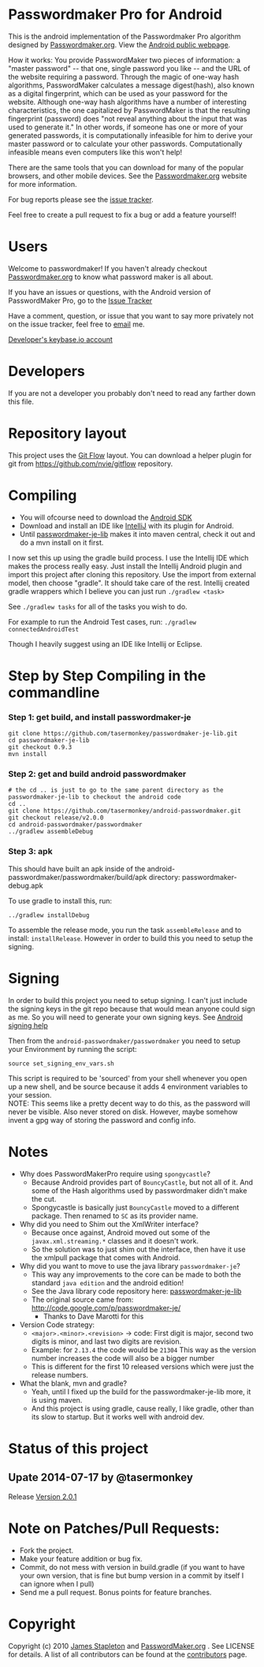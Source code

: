 Passwordmaker Pro for Android
===========

This is the android implementation of the Passwordmaker Pro algorithm designed by [Passwordmaker.org](http://passwordmaker.org). View the [Android public webpage](http://android.passwordmaker.org).

How it works:
You provide PasswordMaker two pieces of information: a "master password" -- that one, single password you like -- and
the URL of the website requiring a password. Through the magic of one-way hash algorithms, PasswordMaker calculates a
message digest(hash), also known as a digital fingerprint, which can be used as your password for the website.
Although one-way hash algorithms have a number of interesting characteristics, the one capitalized by PasswordMaker
is that the resulting fingerprint (password) does "not reveal anything about the input that was used to generate it."
In other words, if someone has one or more of your generated passwords, it is computationally infeasible for him
to derive your master password or to calculate your other passwords. Computationally infeasible means even computers
like this won't help!

There are the same tools that you can download for many of the popular browsers, and other mobile devices.  See the
[Passwordmaker.org](http://passwordmaker.org) website for more information.

For bug reports please see the [issue tracker](https://github.com/passwordmaker/android-passwordmaker/issues).

Feel free to create a pull request to fix a bug or add a feature yourself!

Users
======
Welcome to passwordmaker!  If you haven't already checkout [Passwordmaker.org](http://passwordmaker.org) to know what password maker is all about.

If you have an issues or questions, with the Android version of PasswordMaker Pro, go to the [Issue Tracker](https://github.com/passwordmaker/android-passwordmaker/issues)

Have a comment, question, or issue that you want to say more privately not on the issue tracker, feel free to [email](mailto:pwdmkrpro.android.84a75@tasermonkeys.com) me.

[Developer's keybase.io account](https://keybase.io/jstapleton)

Developers
==========
If you are not a developer you probably don't need to read any farther down this file.

Repository layout
==================
This project uses the [Git Flow](http://nvie.com/posts/a-successful-git-branching-model/) layout.  You can download a helper plugin for git from https://github.com/nvie/gitflow repository.

Compiling
==========
* You will ofcourse need to download the [Android SDK](http://developer.android.com/sdk/index.html#download)
* Download and install an IDE like [IntelliJ](http://www.jetbrains.com/idea/) with its plugin for Android.
* Until [passwordmaker-je-lib](https://github.com/passwordmaker/java-passwordmaker-lib) makes it into maven central, check it out and do a mvn install on it first.

I now set this up using the gradle build process.  I use the Intellij IDE which makes the process really easy.  Just
install the Intellij Android plugin and import this project after cloning this repository.  Use the import from external
model, then choose "gradle".  It should take care of the rest.  Intellij created gradle wrappers which I believe you can
just run `./gradlew <task>`

See `./gradlew tasks` for all of the tasks you wish to do.

For example to run the Android Test cases, run: `./gradlew connectedAndroidTest`

Though I heavily suggest using an IDE like Intellij or Eclipse.

Step by Step Compiling in the commandline
===========
### Step 1: get build, and install passwordmaker-je

    git clone https://github.com/tasermonkey/passwordmaker-je-lib.git
    cd passwordmaker-je-lib
    git checkout 0.9.3
    mvn install

### Step 2: get and build android passwordmaker

    # the cd .. is just to go to the same parent directory as the passwordmaker-je-lib to checkout the android code
    cd ..
    git clone https://github.com/tasermonkey/android-passwordmaker.git
    git checkout release/v2.0.0
    cd android-passwordmaker/passwordmaker
    ../gradlew assembleDebug

### Step 3: apk
This should have built an apk inside of the  android-passwordmaker/passwordmaker/build/apk directory: passwordmaker-debug.apk

To use gradle to install this, run:

    ../gradlew installDebug

To assemble the release mode, you run the task `assembleRelease` and to install: `installRelease`.  However in order to build this you need to setup the signing.

Signing
==========
In order to build this project you need to setup signing.  I can't just include the signing keys in the git repo because that would mean anyone could sign as me.
So you will need to generate your own signing keys. See [Android signing help](http://developer.android.com/tools/publishing/app-signing.html)

Then from the `android-passwordmaker/passwordmaker` you need to setup your Environment by running the script:

    source set_signing_env_vars.sh

This script is required to be 'sourced' from your shell whenever you open up a new shell, and be source because it adds 4 environment variables to your session.
<br/>NOTE: This seems like a pretty decent way to do this, as the password will never be visible.  Also never stored on disk.  However, maybe somehow invent a gpg way of storing the password and config info.


Notes
======
  * Why does PasswordMakerPro require using `spongycastle`?
    - Because Android provides part of `BouncyCastle`, but not all of it.  And some of the Hash algorithms used by passwordmaker didn't make the cut.
    - Spongycastle is basically just `BouncyCastle` moved to a different package.  Then renamed to `SC` as its provider name.
  * Why did you need to Shim out the XmlWriter interface?
    - Because once against, Android moved out some of the `javax.xml.streaming.*` classes and it doesn't work.
    - So the solution was to just shim out the interface, then have it use the xmlpull package that comes with Android.
  * Why did you want to move to use the java library `passwordmaker-je`?
    - This way any improvements to the core can be made to both the standard `java edition` and the android edition!
    - See the Java library code repository here: [passwordmaker-je-lib](http://github.com/tasermonkey/passwordmaker-je-lib)
    - The original source came from: http://code.google.com/p/passwordmaker-je/
      - Thanks to Dave Marotti for this
  * Version Code strategy:
    - `<major>.<minor>.<revision>` -> code: First digit is major, second two digits is minor, and last two digits are revision.
    - Example: for `2.13.4` the code would be `21304`  This way as the version number increases the code will also be a bigger number
    - This is different for the first 10 released versions which were just the release numbers.
  * What the blank, mvn and gradle?
    - Yeah, until I fixed up the build for the passwordmaker-je-lib more, it is using maven.
    - And this project is using gradle, cause really, I like gradle, other than its slow to startup.  But it works well with android dev.

Status of this project
=======================

## Upate 2014-07-17 by @tasermonkey

Release [Version 2.0.1](https://github.com/passwordmaker/android-passwordmaker/releases/tag/v2.0.1)

# Note on Patches/Pull Requests:

* Fork the project.
* Make your feature addition or bug fix.
* Commit, do not mess with version in build.gradle
  (if you want to have your own version, that is fine but bump version in a commit by itself I can ignore when I pull)
* Send me a pull request. Bonus points for feature branches.

Copyright
==========

Copyright (c) 2010 [James Stapleton](https://keybase.io/jstapleton) and [PasswordMaker.org](http://passwordmaker.org) . See LICENSE for details. A list of all contributors can be found at the [contributors](http://github.com/passwordmaker/android-passwordmaker/contributors) page.
